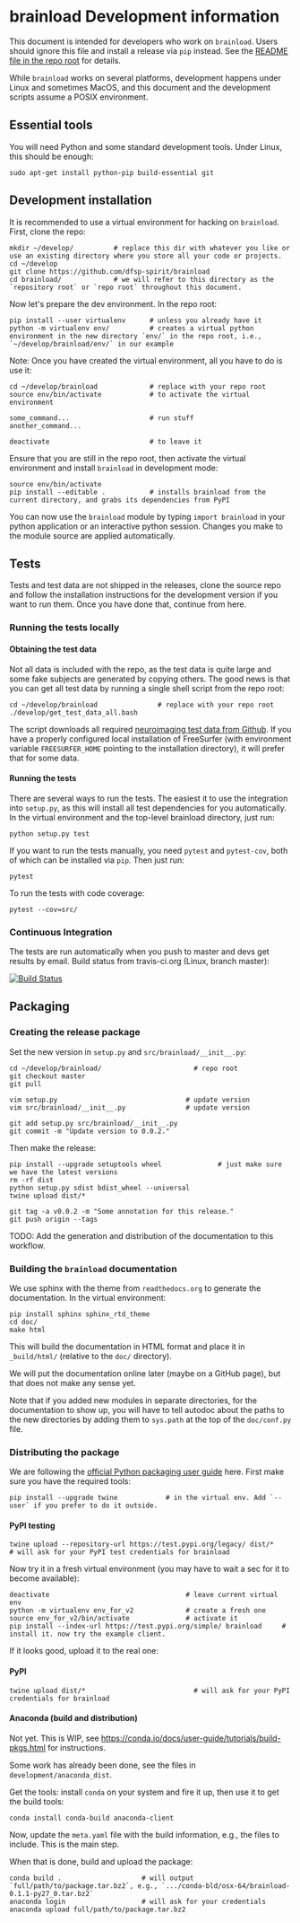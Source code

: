 # brainload Development information

This document is intended for developers who work on `brainload`. Users should ignore this file and install a release via `pip` instead. See the [README file in the repo root](../README.md) for details.

While `brainload` works on several platforms, development happens under Linux and sometimes MacOS, and this document and the development scripts assume a POSIX environment.

## Essential tools

You will need Python and some standard development tools. Under Linux, this should be enough:

```console
sudo apt-get install python-pip build-essential git
```

## Development installation

It is recommended to use a virtual environment for hacking on `brainload`. First, clone the repo:

```console
mkdir ~/develop/          # replace this dir with whatever you like or use an existing directory where you store all your code or projects.
cd ~/develop
git clone https://github.com/dfsp-spirit/brainload
cd brainload/             # we will refer to this directory as the `repository root` or `repo root` throughout this document.
```

Now let's prepare the dev environment. In the repo root:

```console
pip install --user virtualenv      # unless you already have it
python -m virtualenv env/          # creates a virtual python environment in the new directory `env/` in the repo root, i.e., `~/develop/brainload/env/` in our example
```


Note: Once you have created the virtual environment, all you have to do is use it:

```console
cd ~/develop/brainload             # replace with your repo root
source env/bin/activate            # to activate the virtual environment

some_command...                    # run stuff
another_command...

deactivate                         # to leave it
```

Ensure that you are still in the repo root, then activate the virtual environment and install `brainload` in development mode:

```console
source env/bin/activate
pip install --editable .           # installs brainload from the current directory, and grabs its dependencies from PyPI
```

You can now use the `brainload` module by typing `import brainload` in your python application or an interactive python session. Changes you make to the module source are applied automatically.



## Tests

Tests and test data are not shipped in the releases, clone the source repo and follow the installation instructions for the development version if you want to run them. Once you have done that, continue from here.

### Running the tests locally

#### Obtaining the test data

Not all data is included with the repo, as the test data is quite large and some fake subjects are generated by copying others. The good news is that you can get all test data by running a single shell script from the repo root:

```console
cd ~/develop/brainload               # replace with your repo root
./develop/get_test_data_all.bash
```

The script downloads all required [neuroimaging test data from Github](https://github.com/dfsp-spirit/neuroimaging_testdata). If you have a properly configured local installation of FreeSurfer (with environment variable `FREESURFER_HOME` pointing to the installation directory), it will prefer that for some data.

#### Running the tests

There are several ways to run the tests. The easiest it to use the integration into `setup.py`, as this will install all test dependencies for you automatically. In the virtual environment and the top-level brainload directory, just run:

```console
python setup.py test
```

If you want to run the tests manually, you need `pytest` and `pytest-cov`, both of which can be installed via `pip`. Then just run:

```console
pytest
```

To run the tests with code coverage:

```console
pytest --cov=src/
```

### Continuous Integration

The tests are run automatically when you push to master and devs get results by email. Build status from travis-ci.org (Linux, branch master):

[![Build Status](https://travis-ci.org/dfsp-spirit/brainload.svg?branch=master)](https://travis-ci.org/dfsp-spirit/brainload)



## Packaging

### Creating the release package

Set the new version in `setup.py` and `src/brainload/__init__.py`:

```console
cd ~/develop/brainload/                       # repo root
git checkout master
git pull

vim setup.py                                # update version
vim src/brainload/__init__.py               # update version

git add setup.py src/brainload/__init__.py
git commit -m "Update version to 0.0.2."
```

Then make the release:

```console
pip install --upgrade setuptools wheel              # just make sure we have the latest versions
rm -rf dist
python setup.py sdist bdist_wheel --universal
twine upload dist/*

git tag -a v0.0.2 -m "Some annotation for this release."
git push origin --tags
```

TODO: Add the generation and distribution of the documentation to this workflow.


### Building the `brainload` documentation

We use sphinx with the theme from `readthedocs.org` to generate the documentation. In the virtual environment:

```console
pip install sphinx sphinx_rtd_theme
cd doc/
make html
```

This will build the documentation in HTML format and place it in `_build/html/` (relative to the `doc/` directory).

We will put the documentation online later (maybe on a GitHub page), but that does not make any sense yet.

Note that if you added new modules in separate directories, for the documentation to show up,
you will have to tell autodoc about the paths to the new directories by adding them to `sys.path`
at the top of the `doc/conf.py` file.


### Distributing the package


We are following the [official Python packaging user guide](https://packaging.python.org/tutorials/packaging-projects/) here. First make sure you have the required tools:

```console
pip install --upgrade twine            # in the virtual env. Add `--user` if you prefer to do it outside.
```

#### PyPI testing

```console
twine upload --repository-url https://test.pypi.org/legacy/ dist/*     # will ask for your PyPI test credentials for brainload
```

Now try it in a fresh virtual environment (you may have to wait a sec for it to become available):

```console
deactivate                                  # leave current virtual env
python -m virtualenv env_for_v2             # create a fresh one
source env_for_v2/bin/activate              # activate it
pip install --index-url https://test.pypi.org/simple/ brainload     # install it. now try the example client.
```

If it looks good, upload it to the real one:

#### PyPI

```console
twine upload dist/*                           # will ask for your PyPI credentials for brainload
```

#### Anaconda (build and distribution)

Not yet. This is WIP, see https://conda.io/docs/user-guide/tutorials/build-pkgs.html for instructions.

Some work has already been done, see the files in `development/anaconda_dist`.

Get the tools: install `conda` on your system and fire it up, then use it to get the build tools:

```console
conda install conda-build anaconda-client
```

Now, update the `meta.yaml` file with the build information, e.g., the files to include. This is the main step.

When that is done, build and upload the package:

```console
conda build .                    # will output `full/path/to/package.tar.bz2`, e.g., `.../conda-bld/osx-64/brainload-0.1.1-py27_0.tar.bz2`
anaconda login                   # will ask for your credentials
anaconda upload full/path/to/package.tar.bz2
```
